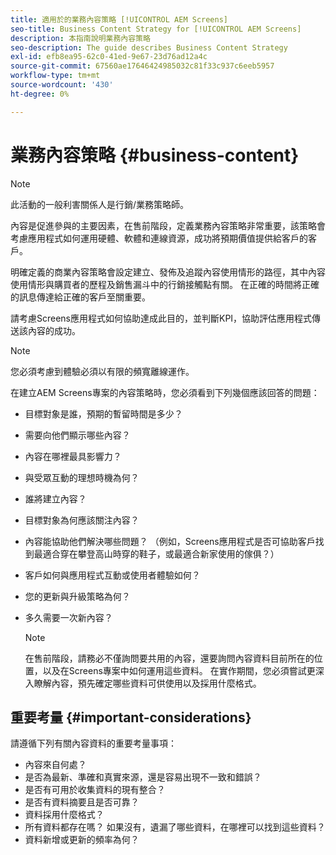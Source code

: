 ```yaml
---
title: 適用於的業務內容策略 [!UICONTROL AEM Screens]
seo-title: Business Content Strategy for [!UICONTROL AEM Screens]
description: 本指南說明業務內容策略
seo-description: The guide describes Business Content Strategy
exl-id: efb8ea95-62c0-41ed-9e67-23d76ad12a4c
source-git-commit: 67560ae17646424985032c81f33c937c6eeb5957
workflow-type: tm+mt
source-wordcount: '430'
ht-degree: 0%

---
```


# 業務內容策略 {#business-content}

>[!NOTE]
>
>此活動的一般利害關係人是行銷/業務策略師。

內容是促進參與的主要因素，在售前階段，定義業務內容策略非常重要，該策略會考慮應用程式如何運用硬體、軟體和連線資源，成功將預期價值提供給客戶的客戶。

明確定義的商業內容策略會設定建立、發佈及追蹤內容使用情形的路徑，其中內容使用情形與購買者的歷程及銷售漏斗中的行銷接觸點有關。 在正確的時間將正確的訊息傳達給正確的客戶至關重要。

請考慮Screens應用程式如何協助達成此目的，並判斷KPI，協助評估應用程式傳送該內容的成功。

>[!NOTE]
>
>您必須考慮到體驗必須以有限的頻寬離線運作。

在建立AEM Screens專案的內容策略時，您必須看到下列幾個應該回答的問題：

* 目標對象是誰，預期的暫留時間是多少？
* 需要向他們顯示哪些內容？
* 內容在哪裡最具影響力？
* 與受眾互動的理想時機為何？
* 誰將建立內容？
* 目標對象為何應該關注內容？
* 內容能協助他們解決哪些問題？ （例如，Screens應用程式是否可協助客戶找到最適合穿在攀登高山時穿的鞋子，或最適合新家使用的傢俱？）
* 客戶如何與應用程式互動或使用者體驗如何？
* 您的更新與升級策略為何？
* 多久需要一次新內容？

  >[!NOTE]
  >
  >在售前階段，請務必不僅詢問要共用的內容，還要詢問內容資料目前所在的位置，以及在Screens專案中如何運用這些資料。 在實作期間，您必須嘗試更深入瞭解內容，預先確定哪些資料可供使用以及採用什麼格式。

## 重要考量 {#important-considerations}

請遵循下列有關內容資料的重要考量事項：

* 內容來自何處？
* 是否為最新、準確和真實來源，還是容易出現不一致和錯誤？
* 是否有可用於收集資料的現有整合？
* 是否有資料摘要且是否可靠？
* 資料採用什麼格式？
* 所有資料都存在嗎？ 如果沒有，遺漏了哪些資料，在哪裡可以找到這些資料？
* 資料新增或更新的頻率為何？
